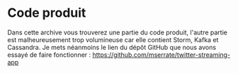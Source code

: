 # **Code produit**

Dans cette archive vous trouverez une partie du code produit, l'autre partie est malheureusement trop volumineuse car elle contient Storm, Kafka et Cassandra. Je mets néanmoins le lien du dépôt GitHub que nous avons essayé de faire fonctionner : https://github.com/mserrate/twitter-streaming-app 